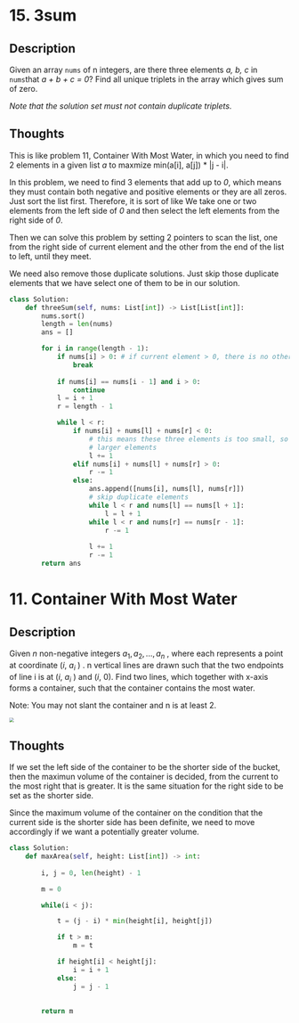 # 15. 3sum

## Description

Given an array `nums` of n integers, are there three elements *a, b, c* in `nums`that *a + b + c = 0*? 
Find all unique triplets in the array which gives sum of zero.

*Note that the solution set must not contain duplicate triplets.*

## Thoughts

This is like problem 11, Container With Most Water, in which you need to find 2 elements 
in a given list *a* to maxmize min(a[i], a[j]) * |j - i|.

In this problem, we need to find 3 elements that add up to *0*, which means they must contain both 
negative and positive elements or they are all zeros. Just sort the list first. Therefore, it is sort of like
We take one or two elements from the left side of *0* and then select the left elements from the right side of  *0*.

Then we can solve this problem by setting 2 pointers to scan the list, one from the right side of current element and the other from the end of the list to left, until they meet. 

We need also remove those duplicate solutions. Just skip those duplicate elements that we have select one of them to be in our solution.

```python
class Solution:
    def threeSum(self, nums: List[int]) -> List[List[int]]:
        nums.sort()
        length = len(nums)
        ans = []

        for i in range(length - 1):
            if nums[i] > 0: # if current element > 0, there is no other solution left. 
                break  
            
            if nums[i] == nums[i - 1] and i > 0:
                continue
            l = i + 1
            r = length - 1

            while l < r:
                if nums[i] + nums[l] + nums[r] < 0:
                    # this means these three elements is too small, so we need to check
                    # larger elements
                    l += 1
                elif nums[i] + nums[l] + nums[r] > 0:
                    r -= 1
                else: 
                    ans.append([nums[i], nums[l], nums[r]])
                    # skip duplicate elements
                    while l < r and nums[l] == nums[l + 1]:
                        l = l + 1
                    while l < r and nums[r] == nums[r - 1]:
                        r -= 1
                        
                    l += 1
                    r -= 1
        return ans
```



# 11. Container With Most Water

## Description

Given *n* non-negative integers $a_1, a_2, ..., a_n$ , where each represents a point at coordinate (*i*, $a_i$ ) . n vertical lines are drawn such that the two endpoints of line i is at (*i*, $a_i$ ) and (*i*, 0). Find two lines, which together with x-axis forms a container, such that the container contains the most water.

Note: You may not slant the container and n is at least 2.

<img src="https://s3-lc-upload.s3.amazonaws.com/uploads/2018/07/17/question_11.jpg" style="zoom:50%;" />



## Thoughts

If we set the left side of the container to be the shorter side of the bucket, then the maximun volume of the container is decided, from the current to the most right that is greater. It is the same situation for the right side to be set as the shorter side.

Since the maximum volume of the container on the condition that the current side is the shorter side has been definite, we need to move accordingly if we want a potentially greater volume.

```python
class Solution:
    def maxArea(self, height: List[int]) -> int:
        
        i, j = 0, len(height) - 1

        m = 0

        while(i < j):

            t = (j - i) * min(height[i], height[j])

            if t > m:
                m = t

            if height[i] < height[j]:
                i = i + 1
            else:
                j = j - 1
        
        
        return m
```

